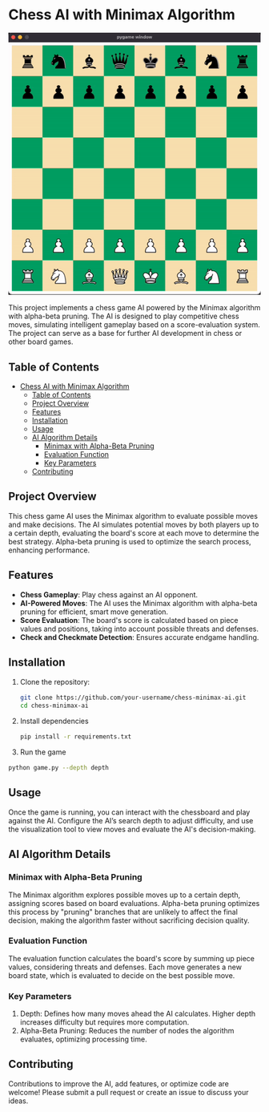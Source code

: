 # Chess AI with Minimax Algorithm

![Fool's Mate + Small Castling](Image/Chess.gif)


This project implements a chess game AI powered by the Minimax algorithm with alpha-beta pruning. The AI is designed to play competitive chess moves, simulating intelligent gameplay based on a score-evaluation system. The project can serve as a base for further AI development in chess or other board games.

## Table of Contents
- [Chess AI with Minimax Algorithm](#chess-ai-with-minimax-algorithm)
  - [Table of Contents](#table-of-contents)
  - [Project Overview](#project-overview)
  - [Features](#features)
  - [Installation](#installation)
  - [Usage](#usage)
  - [AI Algorithm Details](#ai-algorithm-details)
    - [Minimax with Alpha-Beta Pruning](#minimax-with-alpha-beta-pruning)
    - [Evaluation Function](#evaluation-function)
    - [Key Parameters](#key-parameters)
  - [Contributing](#contributing)

## Project Overview
This chess game AI uses the Minimax algorithm to evaluate possible moves and make decisions. The AI simulates potential moves by both players up to a certain depth, evaluating the board's score at each move to determine the best strategy. Alpha-beta pruning is used to optimize the search process, enhancing performance.

## Features
- **Chess Gameplay**: Play chess against an AI opponent.
- **AI-Powered Moves**: The AI uses the Minimax algorithm with alpha-beta pruning for efficient, smart move generation.
- **Score Evaluation**: The board's score is calculated based on piece values and positions, taking into account possible threats and defenses.
- **Check and Checkmate Detection**: Ensures accurate endgame handling.

## Installation

1. Clone the repository:
   ```bash
   git clone https://github.com/your-username/chess-minimax-ai.git
   cd chess-minimax-ai
   ```
   
2. Install dependencies
   ```bash
   pip install -r requirements.txt
   ```

3. Run the game
  ```bash
  python game.py --depth depth
  ```

## Usage
Once the game is running, you can interact with the chessboard and play against the AI. Configure the AI’s search depth to adjust difficulty, and use the visualization tool to view moves and evaluate the AI's decision-making.

## AI Algorithm Details

### Minimax with Alpha-Beta Pruning

The Minimax algorithm explores possible moves up to a certain depth, assigning scores based on board evaluations. Alpha-beta pruning optimizes this process by "pruning" branches that are unlikely to affect the final decision, making the algorithm faster without sacrificing decision quality.

### Evaluation Function

The evaluation function calculates the board's score by summing up piece values, considering threats and defenses. Each move generates a new board state, which is evaluated to decide on the best possible move.

### Key Parameters

  1. Depth: Defines how many moves ahead the AI calculates. Higher depth increases difficulty but requires more computation.
  2. Alpha-Beta Pruning: Reduces the number of nodes the algorithm evaluates, optimizing processing time.

## Contributing

Contributions to improve the AI, add features, or optimize code are welcome! Please submit a pull request or create an issue to discuss your ideas.
